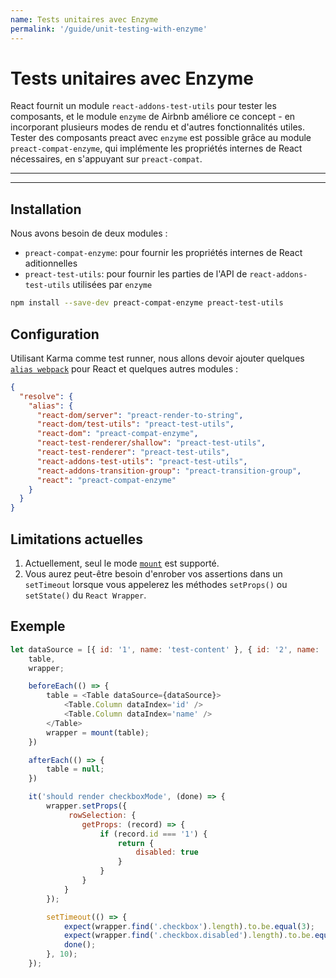 ```yaml
---
name: Tests unitaires avec Enzyme
permalink: '/guide/unit-testing-with-enzyme'
---
```


# Tests unitaires avec Enzyme

React fournit un module `react-addons-test-utils` pour tester les composants, et le module `enzyme` de Airbnb améliore ce concept - en incorporant plusieurs modes de rendu et d'autres fonctionnalités utiles. Tester des composants preact avec `enzyme` est possible grâce au module `preact-compat-enzyme`, qui implémente les propriétés internes de React nécessaires, en s'appuyant sur `preact-compat`.

---

<div><toc></toc></div>

---

## Installation

Nous avons besoin de deux modules :

- `preact-compat-enzyme`: pour fournir les propriétés internes de React aditionnelles
- `preact-test-utils`: pour fournir les parties de l'API de `react-addons-test-utils` utilisées par `enzyme`

```bash
npm install --save-dev preact-compat-enzyme preact-test-utils
```

## Configuration

Utilisant Karma comme test runner, nous allons devoir ajouter quelques [`alias webpack`](https://github.com/webpack-contrib/karma-webpack#usage) pour React et quelques autres modules :

```json
{
  "resolve": {
    "alias": {
      "react-dom/server": "preact-render-to-string",
      "react-dom/test-utils": "preact-test-utils",
      "react-dom": "preact-compat-enzyme",
      "react-test-renderer/shallow": "preact-test-utils",
      "react-test-renderer": "preact-test-utils",
      "react-addons-test-utils": "preact-test-utils",
      "react-addons-transition-group": "preact-transition-group",
      "react": "preact-compat-enzyme"
    }
  }
}
```

## Limitations actuelles

1. Actuellement, seul le mode [`mount`](http://airbnb.io/enzyme/docs/api/mount.html) est supporté. 
2. Vous aurez peut-être besoin d'enrober vos assertions dans un `setTimeout` lorsque vous appelerez les méthodes `setProps()` ou `setState()` du `React Wrapper`.


## Exemple

```js
let dataSource = [{ id: '1', name: 'test-content' }, { id: '2', name: 'test-content' }],
    table,
    wrapper;

    beforeEach(() => {
        table = <Table dataSource={dataSource}>
            <Table.Column dataIndex='id' />
            <Table.Column dataIndex='name' />
        </Table>
        wrapper = mount(table);
    })

    afterEach(() => {
        table = null;
    })

    it('should render checkboxMode', (done) => {
        wrapper.setProps({
             rowSelection: {
                getProps: (record) => {
                    if (record.id === '1') {
                        return {
                            disabled: true
                        }
                    }
                }
            }
        });

        setTimeout(() => {
            expect(wrapper.find('.checkbox').length).to.be.equal(3);
            expect(wrapper.find('.checkbox.disabled').length).to.be.equal(1);
            done();
        }, 10);
    });
```
